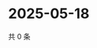 # 2025-05-18

共 0 条

<!-- BEGIN ZHIHUQUESTIONS -->
<!-- 最后更新时间 Sun May 18 2025 22:09:20 GMT+0800 (China Standard Time) -->

<!-- END ZHIHUQUESTIONS -->
